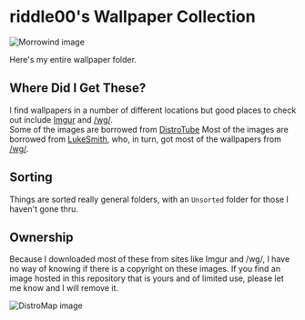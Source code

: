 # riddle00's Wallpaper Collection

![Morrowind image](https://github.com/00riddle00/wallpapers/raw/master/TES/morrowind.jpg) 

Here's my entire wallpaper folder. 

## Where Did I Get These?
I find wallpapers in a number of different locations but good places to check out include [Imgur](http://imgur.com) and [/wg/](http://4chan.org/wg).  
Some of the images are borrowed from [DistroTube](https://gitlab.com/dwt1)
Most of the images are borrowed from [LukeSmith](https://github.com/LukeSmithxyz), who, in turn, got most of the wallpapers from [/wg/](http://4chan.org/wg).

## Sorting

Things are sorted really general folders, with an `Unsorted` folder for those I haven't gone thru.

## Ownership

Because I downloaded most of these from sites like Imgur and /wg/, I have no
way of knowing if there is a copyright on these images. If you find an image
hosted in this repository that is yours and of limited use, please let me know
and I will remove it.

![DistroMap image](https://github.com/00riddle00/wallpapers/raw/master/Tech/distromap.png) 
